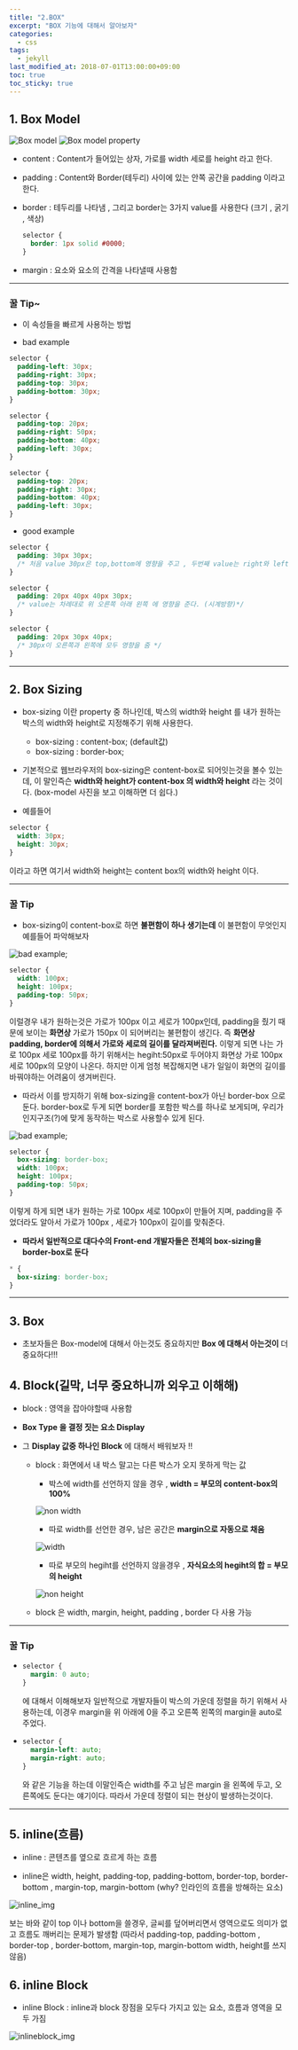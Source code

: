 ```yaml
---
title: "2.BOX"
excerpt: "BOX 기능에 대해서 알아보자"
categories:
  - css
tags:
  - jekyll
last_modified_at: 2018-07-01T13:00:00+09:00
toc: true
toc_sticky: true
---
```


## 1. Box Model

![Box model](/assets/images/css_img/box_model.png)
![Box model property](/assets/images/css_img/box_model_property.jpeg)

- content : Content가 들어있는 상자, 가로를 width 세로를 height 라고 한다.

* padding : Content와 Border(테두리) 사이에 있는 안쪽 공간을 padding 이라고 한다.

- border : 테두리를 나타냄 , 그리고 border는 3가지 value를 사용한다 (크기 , 굵기 , 색상)
  ```css
  selector {
    border: 1px solid #0000;
  }
  ```

* margin : 요소와 요소의 간격을 나타낼때 사용함

---

### 꿀 Tip~

- 이 속성들을 빠르게 사용하는 방법

* bad example

```css
selector {
  padding-left: 30px;
  padding-right: 30px;
  padding-top: 30px;
  padding-bottom: 30px;
}
```

```css
selector {
  padding-top: 20px;
  padding-right: 50px;
  padding-bottom: 40px;
  padding-left: 30px;
}
```

```css
selector {
  padding-top: 20px;
  padding-right: 30px;
  padding-bottom: 40px;
  padding-left: 30px;
}
```

- good example

```css
selector {
  padding: 30px 30px;
  /* 처음 value 30px은 top,bottom에 영향을 주고 , 두번째 value는 right와 left에 영향을 준다 */
}

selector {
  padding: 20px 40px 40px 30px;
  /* value는 차례대로 위 오른쪽 아래 왼쪽 에 영향을 준다. (시계방향)*/
}

selector {
  padding: 20px 30px 40px;
  /* 30px이 오른쪽과 왼쪽에 모두 영향을 줌 */
}
```

---

## 2. Box Sizing

- box-sizing 이란 property 중 하나인데, 박스의 width와 height 를 내가 원하는 박스의 width와 height로 지정해주기 위해 사용한다.

  - box-sizing : content-box; (default값)

  * box-sizing : border-box;

* 기본적으로 웹브라우저의 box-sizing은 content-box로 되어잇는것을 볼수 있는데, 이 말인즉슨 **width와 height가 content-box 의 width와 height** 라는 것이다. (box-model 사진을 보고 이해하면 더 쉽다.)

- 예를들어

```css
selector {
  width: 30px;
  height: 30px;
}
```

이라고 하면 여기서 width와 height는 content box의 width와 height 이다.

---

### 꿀 Tip

- box-sizing이 content-box로 하면 **불편함이 하나 생기는데** 이 불편함이 무엇인지 예를들어 파악해보자

![bad example](/assets/images/css_img/bad_box_sizing.PNG);

```css
selector {
  width: 100px;
  height: 100px;
  padding-top: 50px;
}
```

이럴경우 내가 원하는것은 가로가 100px 이고 세로가 100px인데, padding을 줬기 때문에 보이는 **화면상** 가로가 150px 이 되어버리는 불편함이 생긴다. 즉 **화면상 padding, border에 의해서 가로와 세로의 길이를 달라져버린다.** 이렇게 되면 나는 가로 100px 세로 100px를 하기 위해서는 hegiht:50px로 두어야지 화면상 가로 100px 세로 100px의 모양이 나온다.
하지만 이게 엄청 복잡해지면 내가 일일이 화면의 길이를 바꿔야하는 어려움이 생겨버린다.

- 따라서 이를 방지하기 위해 box-sizing을 content-box가 아닌 border-box 으로 둔다.
  border-box로 두게 되면 border를 포함한 박스를 하나로 보게되며, 우리가 인지구조(?)에 맞게 동작하는 박스로 사용할수 있게 된다.

![bad example](/assets/images/css_img/good_box_sizing.PNG);

```css
selector {
  box-sizing: border-box;
  width: 100px;
  height: 100px;
  padding-top: 50px;
}
```

이렇게 하게 되면 내가 원하는 가로 100px 세로 100px이 만들어 지며, padding을 주었더라도 알아서 가로가 100px , 세로가 100px이 길이를 맞춰준다.

- **따라서 일반적으로 대다수의 Front-end 개발자들은 전체의 box-sizing을 border-box로 둔다**

```css
* {
  box-sizing: border-box;
}
```

---

## 3. Box

- 초보자들은 Box-model에 대해서 아는것도 중요하지만 **Box 에 대해서 아는것이** 더 중요하다!!!

## 4. Block(길막, 너무 중요하니까 외우고 이해해)

- block : 영역을 잡아야할때 사용함

* **Box Type 을 결정 짓는 요소 Display**

- 그 **Display 값중 하나인 Block** 에 대해서 배워보자 !!

  - block : 화면에서 내 박스 말고는 다른 박스가 오지 못하게 막는 값

    - 박스에 width를 선언하지 않을 경우 , **width = 부모의 content-box의 100%**

    ![non width](/assets/images/css_img/block.PNG)

    - 따로 width를 선언한 경우, 남은 공간은 **margin으로 자동으로 채움**

    ![width](/assets/images/css_img/block_width.PNG)

    - 따로 부모의 hegiht를 선언하지 않을경우 , **자식요소의 hegiht의 합 = 부모의 height**

    ![non height](/assets/images/css_img/parent_block.PNG)

  * block 은 width, margin, height, padding , border 다 사용 가능

---

### 꿀 Tip

- ```css
  selector {
    margin: 0 auto;
  }
  ```
  에 대해서 이해해보자
  일반적으로 개발자들이 박스의 가운데 정렬을 하기 위해서 사용하는데, 이경우 margin을 위 아래에 0을 주고 오른쪽 왼쪽의 margin을 auto로 주었다.

* ```css
  selector {
    margin-left: auto;
    margin-right: auto;
  }
  ```
  와 같은 기능을 하는데 이말인즉슨 width를 주고 남은 margin 을 왼쪽에 두고, 오른쪽에도 둔다는 얘기이다.
  따라서 가운데 정렬이 되는 현상이 발생하는것이다.

---

## 5. inline(흐름)

- inline : 콘텐츠를 옆으로 흐르게 하는 흐름

* inline은 width, height, padding-top, padding-bottom, border-top, border-bottom , margin-top, margin-bottom
  (why? 인라인의 흐름을 방해하는 요소)

![inline_img](/assets/images/css_img/inline.PNG)

보는 바와 같이 top 이나 bottom을 쓸경우, 글씨를 덮어버리면서 영역으로도 의미가 없고 흐름도 깨버리는 문제가 발생함
(따라서 padding-top, padding-bottom , border-top , border-bottom, margin-top, margin-bottom width, height를 쓰지 않음)

## 6. inline Block

- inline Block : inline과 block 장점을 모두다 가지고 있는 요소, 흐름과 영역을 모두 가짐

![inlineblock_img](/assets/images/css_img/inlineblock.PNG)
